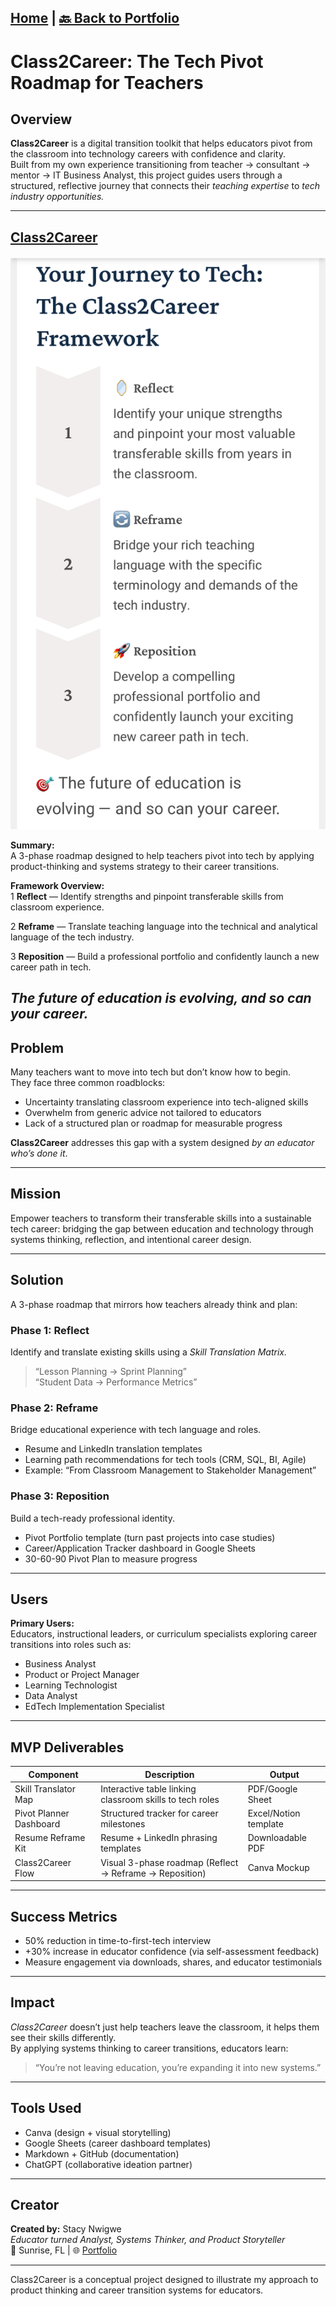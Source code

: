 [Home](https://stacynwigwe.github.io/product-experiments/) | 
[🔙 Back to Portfolio](https://stacynwigwe.github.io/portfolio/)
---
# Class2Career: The Tech Pivot Roadmap for Teachers  

## Overview  
**Class2Career** is a digital transition toolkit that helps educators pivot from the classroom into technology careers with confidence and clarity.  
Built from my own experience transitioning from teacher → consultant → mentor → IT Business Analyst, this project guides users through a structured, reflective journey that connects their *teaching expertise* to *tech industry opportunities.*

---
## [Class2Career](https://gamma.app/docs/Class2Career-za23xmbgnh5fee7) 

![Class2Career Framework](./images/class2career_framework.png)

**Summary:**  
A 3-phase roadmap designed to help teachers pivot into tech by applying product-thinking and systems strategy to their career transitions.  

**Framework Overview:**  
1️ **Reflect** — Identify strengths and pinpoint transferable skills from classroom experience.  

2️ **Reframe** — Translate teaching language into the technical and analytical language of the tech industry.  

3️ **Reposition** — Build a professional portfolio and confidently launch a new career path in tech.  

*The future of education is evolving, and so can your career.*
---

## Problem  
Many teachers want to move into tech but don’t know how to begin.  
They face three common roadblocks:  
- Uncertainty translating classroom experience into tech-aligned skills  
- Overwhelm from generic advice not tailored to educators  
- Lack of a structured plan or roadmap for measurable progress  

**Class2Career** addresses this gap with a system designed *by an educator who’s done it*.

---

## Mission  
Empower teachers to transform their transferable skills into a sustainable tech career: bridging the gap between education and technology through systems thinking, reflection, and intentional career design.  

---

## Solution  
A 3-phase roadmap that mirrors how teachers already think and plan:  

### Phase 1: **Reflect**  
Identify and translate existing skills using a *Skill Translation Matrix.*  
> “Lesson Planning → Sprint Planning”  
> “Student Data → Performance Metrics”  

### Phase 2: **Reframe**  
Bridge educational experience with tech language and roles.  
- Resume and LinkedIn translation templates  
- Learning path recommendations for tech tools (CRM, SQL, BI, Agile)  
- Example: “From Classroom Management to Stakeholder Management”  

### Phase 3: **Reposition**  
Build a tech-ready professional identity.  
- Pivot Portfolio template (turn past projects into case studies)  
- Career/Application Tracker dashboard in Google Sheets  
- 30-60-90 Pivot Plan to measure progress  

---

## Users  
**Primary Users:**  
Educators, instructional leaders, or curriculum specialists exploring career transitions into roles such as:  
- Business Analyst  
- Product or Project Manager  
- Learning Technologist  
- Data Analyst  
- EdTech Implementation Specialist  

---

## MVP Deliverables  
| Component | Description | Output |
|------------|--------------|--------|
| Skill Translator Map | Interactive table linking classroom skills to tech roles | PDF/Google Sheet |
| Pivot Planner Dashboard | Structured tracker for career milestones | Excel/Notion template |
| Resume Reframe Kit | Resume + LinkedIn phrasing templates | Downloadable PDF |
| Class2Career Flow | Visual 3-phase roadmap (Reflect → Reframe → Reposition) | Canva Mockup |

---

## Success Metrics  
- 50% reduction in time-to-first-tech interview  
- +30% increase in educator confidence (via self-assessment feedback)  
- Measure engagement via downloads, shares, and educator testimonials  

---

##  Impact  
*Class2Career* doesn’t just help teachers leave the classroom, it helps them see their skills differently.  
By applying systems thinking to career transitions, educators learn:  
> “You’re not leaving education, you’re expanding it into new systems.”  

---

## Tools Used  
- Canva (design + visual storytelling)  
- Google Sheets (career dashboard templates)  
- Markdown + GitHub (documentation)  
- ChatGPT (collaborative ideation partner)  

---

## Creator  
**Created by:** Stacy Nwigwe  
*Educator turned Analyst, Systems Thinker, and Product Storyteller*  
📍 Sunrise, FL | 🌐 [Portfolio](https://stacynwigwe.github.io/portfolio)  

---
Class2Career is a conceptual project designed to illustrate my approach to product thinking and career transition systems for educators.

